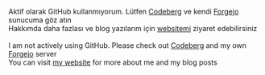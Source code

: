 Aktif olarak GitHub kullanmıyorum. Lütfen [Codeberg](https://codeberg.org/asandikci) ve kendi [Forgejo](https://git.aliberksandikci.com.tr/explore/repos?tab=&sort=moststars) sunucuma göz atın<br>
Hakkımda daha fazlası ve blog yazılarım için [websitemi](https://asandikci.com) ziyaret edebilirsiniz<br><br>
I am not actively using GitHub. Please check out [Codeberg](https://codeberg.org/asandikci) and my own [Forgejo](https://git.aliberksandikci.com.tr/explore/repos?tab=&sort=moststars) server<br>
You can visit [my website](https://asandikci.com) for more about me and my blog posts
